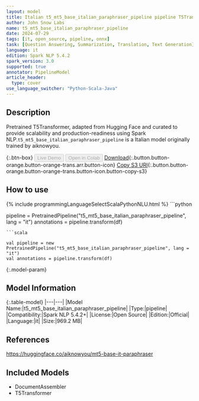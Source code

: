 ```yaml
---
layout: model
title: Italian t5_mt5_base_italian_paraphraser_pipeline pipeline T5Transformer from aiknowyou
author: John Snow Labs
name: t5_mt5_base_italian_paraphraser_pipeline
date: 2024-07-29
tags: [it, open_source, pipeline, onnx]
task: [Question Answering, Summarization, Translation, Text Generation]
language: it
edition: Spark NLP 5.4.2
spark_version: 3.0
supported: true
annotator: PipelineModel
article_header:
  type: cover
use_language_switcher: "Python-Scala-Java"
---
```


## Description

Pretrained T5Transformer, adapted from Hugging Face and curated to provide scalability and production-readiness using Spark NLP.`t5_mt5_base_italian_paraphraser_pipeline` is a Italian model originally trained by aiknowyou.

{:.btn-box}
<button class="button button-orange" disabled>Live Demo</button>
<button class="button button-orange" disabled>Open in Colab</button>
[Download](https://s3.amazonaws.com/auxdata.johnsnowlabs.com/public/models/t5_mt5_base_italian_paraphraser_pipeline_it_5.4.2_3.0_1722267343993.zip){:.button.button-orange.button-orange-trans.arr.button-icon}
[Copy S3 URI](s3://auxdata.johnsnowlabs.com/public/models/t5_mt5_base_italian_paraphraser_pipeline_it_5.4.2_3.0_1722267343993.zip){:.button.button-orange.button-orange-trans.button-icon.button-copy-s3}

## How to use



<div class="tabs-box" markdown="1">
{% include programmingLanguageSelectScalaPythonNLU.html %}
```python

pipeline = PretrainedPipeline("t5_mt5_base_italian_paraphraser_pipeline", lang = "it")
annotations =  pipeline.transform(df)   

```
```scala

val pipeline = new PretrainedPipeline("t5_mt5_base_italian_paraphraser_pipeline", lang = "it")
val annotations = pipeline.transform(df)

```
</div>

{:.model-param}
## Model Information

{:.table-model}
|---|---|
|Model Name:|t5_mt5_base_italian_paraphraser_pipeline|
|Type:|pipeline|
|Compatibility:|Spark NLP 5.4.2+|
|License:|Open Source|
|Edition:|Official|
|Language:|it|
|Size:|969.2 MB|

## References

https://huggingface.co/aiknowyou/mt5-base-it-paraphraser

## Included Models

- DocumentAssembler
- T5Transformer